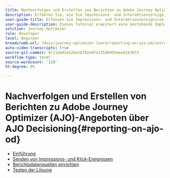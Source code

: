 ```yaml
---
title: Nachverfolgen und Erstellen von Berichten zu Adobe Journey Optimizer (AJO)-Angeboten über AJO Decisioning
description: Erfahren Sie, wie Sie Impressions- und Interaktionsereignisse für Angebote erfassen, die über AJO Decisioning bereitgestellt werden, und die Daten für das Reporting in Journey Optimizer vorbereiten.
user-guide-title: Erfassen Sie Impressions- und Interaktionsereignisse für Angebote, die über AJO Decisioning bereitgestellt werden, und bereiten Sie die Daten für das Reporting in Journey Optimizer vor.
user-guide-description: Dieses Tutorial erweitert eine bestehende Implementierung von Adobe Journey Optimizer (AJO), die personalisierte Angebote auf der Grundlage von Kontextdaten wie Temperatur bereitstellt. Es wird beschrieben, wie Impression- und Interaktionsereignisse erfasst und die Daten für das Reporting in Journey Optimizer vorbereitet werden.
solution: Journey Optimizer
role: Developer
level: Beginner
breadcrumb-url: /docs/journey-optimizer-learn/reporting-on-ajo-od/introduction
auto-video-transcripts: true
source-git-commit: 9c11ebd2e52de18792e9fa135db955eeeb243673
workflow-type: tm+mt
source-wordcount: '119'
ht-degree: 0%

---
```



# Nachverfolgen und Erstellen von Berichten zu Adobe Journey Optimizer (AJO)-Angeboten über AJO Decisioning{#reporting-on-ajo-od}

+ [Einführung](./introduction.md)
+ [Senden von Impressions- und Klick-Ereignissen](./capture-impression-click-events.md)
+ [Berichtsdatenquellen einrichten](./configure-reporting.md)
+ [Testen der Lösung](./test-solution.md)


